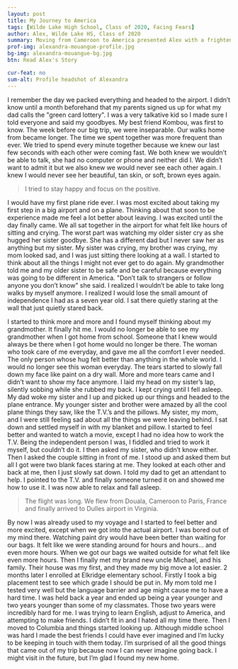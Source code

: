 ```yaml
---
layout: post
title: My Journey to America
tags: [Wilde Lake High School, Class of 2020, Facing Fears] 
author: Alex, Wilde Lake HS, Class of 2020
summary: Moving from Cameroon to America presented Alex with a frightening array of challenges as well as an abundance of tremendous friendships. 
prof-img: alexandra-mouangue-profile.jpg
bg-img: alexandra-mouangue-bg.jpg
btn: Read Alex's Story

cur-feat: no
sum-alt: Profile headshot of Alexandra
---
```


I remember the day we packed everything and headed to the airport. I didn’t know until a month beforehand that my parents signed us up for what my dad calls the "green card lottery". I was a very talkative kid so I made sure I told everyone and said my goodbyes. My best friend Kombou, was first to know. The week before our big trip, we were inseparable. Our walks home from became longer. The time we spent together was more frequent than ever. We tried to spend every minute together because we knew our last few seconds with each other were coming fast. We both knew we wouldn’t be able to talk, she had no computer or phone and neither did I. We didn’t want to admit it but we also knew we would never see each other again. I knew I would never see her beautiful, tan skin, or soft, brown eyes again. 

> I tried to stay happy and focus on the positive. 

I would have my first plane ride ever. I was most excited about taking my first step in a big airport and on a plane. Thinking about that soon to be experience made me feel a lot better about leaving. I was excited until the day finally came. We all sat together in the airport for what felt like hours of sitting and crying. The worst part was watching my older sister cry as she hugged her sister goodbye. She has a different dad but I never saw her as anything but my sister. My sister was crying, my brother was crying, my mom looked sad, and I was just sitting there looking at a wall. I started to think about all the things I might not ever get to do again. My grandmother told me and my older sister to be safe and be careful because everything was going to be different in America. "Don’t talk to strangers or follow anyone you don’t know" she said. I realized I wouldn’t be able to take long walks by myself anymore. I realized I would lose the small amount of independence I had as a seven year old. I sat there quietly staring at the wall that just quietly stared back. 

I started to think more and more and I found myself thinking about my grandmother. It finally hit me. I would no longer be able to see my grandmother when I got home from school. Someone that I knew would always be there when I got home would no longer be there. The woman who took care of me everyday, and gave me all the comfort I ever needed. The only person whose hug felt better than anything in the whole world. I would no longer see this woman everyday. The tears started to slowly fall down my face like paint on a dry wall. More and more tears came and I didn’t want to show my face anymore. I laid my head on my sister’s lap, silently sobbing while she rubbed my back. I kept crying until I fell asleep. My dad woke my sister and I up and picked up our things and headed to the plane entrance. My younger sister and brother were amazed by all the cool plane things they saw, like the T.V.’s and the pillows. My sister, my mom, and I were still feeling sad about all the things we were leaving behind. I sat down and settled myself in with my blanket and pillow. I started to feel better and wanted to watch a movie, except I had no idea how to work the T.V. Being the independent person I was, I fiddled and tried to work it myself, but couldn’t do it. I then asked my sister, who didn’t know either. Then I asked the couple sitting in front of me. I stood up and asked them but all I got were two blank faces staring at me. They looked at each other and back at me, then I just slowly sat down. I told my dad to get an attendant to help. I pointed to the T.V. and finally someone turned it on and showed me how to use it. I was now able to relax and fall asleep. 

> The flight was long. We flew from Douala, Cameroon to Paris, France and finally arrived to Dulles airport in Virginia. 

By now I was already used to my voyage and I started to feel better and more excited, except when we got into the actual airport. I was bored out of my mind there. Watching paint dry would have been better than waiting for our bags. It felt like we were standing around for hours and hours... and even more hours. When we got our bags we waited outside for what felt like even more hours. Then I finally met my brand new uncle Michael, and his family. Their house was my first, and they made my big move a lot easier. 2 months later I enrolled at Elkridge elementary school. Firstly I took a big placement test to see which grade I should be put in. My mom told me I tested very well but the language barrier and age might cause me to have a hard time. I was held back a year and ended up being a year younger and two years younger than some of my classmates. Those two years were incredibly hard for me. I was trying to learn English, adjust to America, and attempting to make friends. I didn’t fit in and I hated all my time there. Then I moved to Columbia and things started looking up. Although middle school was hard I made the best friends I could have ever imagined and I’m lucky to be keeping in touch with them today. I’m surprised of all the good things that came out of my trip because now I can never imagine going back. I might visit in the future, but I’m glad I found my new home.
